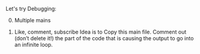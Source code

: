 Let's try Debugging:

0. Multiple mains

1. Like, comment, subscribe
Idea is to Copy this main file. Comment out (don’t delete it!) the part of the code that is causing the output to go into an infinite loop.

